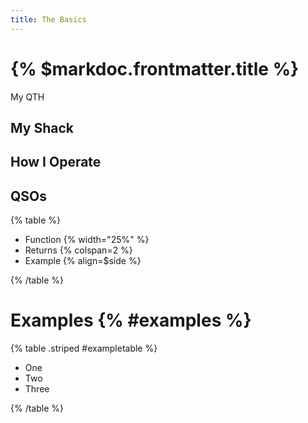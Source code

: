 ```yaml
---
title: The Basics
---
```


# {% $markdoc.frontmatter.title %}

My QTH

## My Shack

## How I Operate

## QSOs

{% table %}

- Function {% width="25%" %}
- Returns  {% colspan=2 %}
- Example  {% align=$side %}

{% /table %}

# Examples {% #examples %}

{% table .striped #exampletable %}
- One 
- Two
- Three


{% /table %}